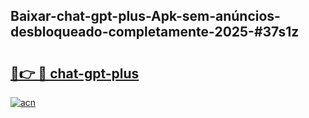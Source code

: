 ## Baixar-chat-gpt-plus-Apk-sem-anúncios-desbloqueado-completamente-2025-#37s1z

# <h2><a href="https://ainizakaria.my?title=chat-gpt-plus&ref=22M">🔗👉 🔴 chat-gpt-plus</a></h2>

[![acn](https://github.com/user-attachments/assets/0f9c940e-d8b0-45ae-aac7-cd30a18b3e1c)](https://ainizakaria.my?title=chat-gpt-plus&ref=22M)

